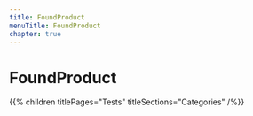 ```yaml
---
title: FoundProduct
menuTitle: FoundProduct
chapter: true
---
```


# FoundProduct

{{% children titlePages="Tests" titleSections="Categories" /%}}

